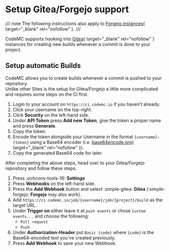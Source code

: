 # Setup Gitea/Forgejo support

/// note
The following instructions also apply to [Forgejo instances](https://forgejo.org/){ target="_blank" rel="nofollow" }.
///

CodeMC supports hooking into [Gitea](https://about.gitea.com/){ target="_blank" rel="nofollow" } instances for creating new builds whenever a commit is done to your project.

## Setup automatic Builds

CodeMC allows you to create builds whenever a commit is pushed to your repository.  
Unlike other Sites is the setup for Gitea/Forgejo a little more complicated and requires some steps on the CI first.

1. Login to your account on `https://ci.codemc.io` if you haven't already.
2. Click your username on the top-right.
3. Click **Security** on the left-hand side.
4. Under **API Token** press **Add new Token**, give the token a proper name and press **Generate**.
5. Copy the token.
6. Encode the token alongside your Username in the format `{username}:{token}` using a Base64 encoder (i.e. [base64encode.org](https://base64encode.org){ target="_blank" rel="nofollow" }).
7. Copy the generated Base64 code for later.

After completing the above steps, head over to your Gitea/Forgejo repository and follow these steps.

1. Press :octicons-tools-16: **Settings**
2. Press **Webhooks** on the left-hand side.
3. Press the **Add Webhook** button and select :simple-gitea: **Gitea** (:simple-forgejo: **Forgejo** may also work).
4. Add `https://ci.codemc.io/job/{username}/job/{project}/build` as the target URL.
5. Under **Trigger on** either leave it at `push events` or chose `Custom events...` and choose the following:
    - `Pull request`
    - `Push`
6. Under **Authorization-Header** put `Basic {code}` where `{code}` is the Base64-encoded text you've created previously.
7. Press **Add Webhook** to save your new Webhook.